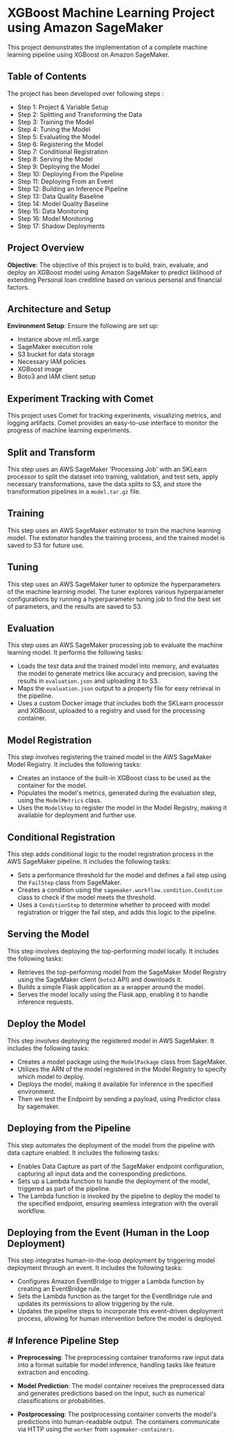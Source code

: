 # XGBoost Machine Learning Project using Amazon SageMaker #


This project demonstrates the implementation of a complete machine learning pipeline using XGBoost on Amazon SageMaker.

## Table of Contents

The project has been developed over following steps :

- Step 1: Project & Variable Setup
- Step 2: Splitting and Transforming the Data
- Step 3: Training the Model
- Step 4: Tuning the Model
- Step 5: Evaluating the Model
- Step 6: Registering the Model
- Step 7: Conditional Registration
- Step 8: Serving the Model
- Step 9: Deploying the Model
- Step 10: Deploying From the Pipeline
- Step 11: Deploying From an Event
- Step 12: Building an Inference Pipeline
- Step 13: Data Quality Baseline
- Step 14: Model Quality Baseline
- Step 15: Data Monitoring
- Step 16: Model Monitoring
- Step 17: Shadow Deployments

## Project Overview

**Objective**: The objective of this project is to build, train, evaluate, and deploy an XGBoost model using Amazon SageMaker to predict liklihood of extending Personal loan creditline based on various personal and financial factors.

## Architecture and Setup

**Environment Setup**: Ensure the following are set up:

- Instance above ml.m5.xarge
- SageMaker execution role
- S3 bucket for data storage
- Necessary IAM policies
- XGBoost image
- Boto3 and IAM client setup

## Experiment Tracking with Comet

This project uses Comet for tracking experiments, visualizing metrics, and logging artifacts. Comet provides an easy-to-use interface to monitor the progress of machine learning experiments.


## Split and Transform

This step uses an AWS SageMaker 'Processing Job' with an SKLearn processor to split the dataset into training, validation, and test sets, apply necessary transformations, save the data splits to S3, and store the transformation pipelines in a `model.tar.gz` file.


## Training

This step uses an AWS SageMaker estimator to train the machine learning model. The estimator handles the training process, and the trained model is saved to S3 for future use.


## Tuning

This step uses an AWS SageMaker tuner to optimize the hyperparameters of the machine learning model. The tuner explores various hyperparameter configurations by running a hyperparameter tuning job to find the best set of parameters, and the results are saved to S3.


## Evaluation

This step uses an AWS SageMaker processing job to evaluate the machine learning model. It performs the following tasks:
 - Loads the test data and the trained model into memory, and evaluates the model to generate metrics like accuracy and precision, saving the results in `evaluation.json` and uploading it to S3.
 - Maps the `evaluation.json` output to a property file for easy retrieval in the pipeline.
 - Uses a custom Docker image that includes both the SKLearn processor and XGBoost, uploaded to a registry and used for the processing container.


## Model Registration

This step involves registering the trained model in the AWS SageMaker Model Registry. It includes the following tasks:

-  Creates an instance of the built-in XGBoost class to be used as the container for the model.
-  Populates the model's metrics, generated during the evaluation step, using the `ModelMetrics` class.
-  Uses the `ModelStep` to register the model in the Model Registry, making it available for deployment and further use.

## Conditional Registration

This step adds conditional logic to the model registration process in the AWS SageMaker pipeline. It includes the following tasks:

- Sets a performance threshold for the model and defines a fail step using the `FailStep` class from SageMaker.
- Creates a condition using the `sagemaker.workflow.condition.Condition` class to check if the model meets the threshold.
- Uses a `ConditionStep` to determine whether to proceed with model registration or trigger the fail step, and adds this logic to the pipeline.


## Serving the Model

This step involves deploying the top-performing model locally. It includes the following tasks:
- Retrieves the top-performing model from the SageMaker Model Registry using the SageMaker client (`boto3` API) and downloads it.
- Builds a simple Flask application as a wrapper around the model.
- Serves the model locally using the Flask app, enabling it to handle inference requests.


## Deploy the Model

This step involves deploying the registered model in AWS SageMaker. It includes the following tasks:
- Creates a model package using the `ModelPackage` class from SageMaker.
- Utilizes the ARN of the model registered in the Model Registry to specify which model to deploy.
- Deploys the model, making it available for inference in the specified environment.
- Then we test the Endpoint by sending a payload, using Predictor class by sagemaker.


## Deploying from the Pipeline

This step automates the deployment of the model from the pipeline with data capture enabled. 
It includes the following tasks:
- Enables Data Capture as part of the SageMaker endpoint configuration, capturing all input data and the corresponding predictions.
- Sets up a Lambda function to handle the deployment of the model, triggered as part of the pipeline.
- The Lambda function is invoked by the pipeline to deploy the model to the specified endpoint, ensuring seamless integration with the overall workflow.

## Deploying from the Event (Human in the Loop Deployment)

This step integrates human-in-the-loop deployment by triggering model deployment through an event. It includes the following tasks:
- Configures Amazon EventBridge to trigger a Lambda function by creating an EventBridge rule.
- Sets the Lambda function as the target for the EventBridge rule and updates its permissions to allow triggering by the rule.
- Updates the pipeline steps to incorporate this event-driven deployment process, allowing for human intervention before the model is deployed.

## # Inference Pipeline Step

- **Preprocessing**: The preprocessing container transforms raw input data into a format suitable for model inference, handling tasks like feature extraction and encoding.

- **Model Prediction**: The model container receives the preprocessed data and generates predictions based on the input, such as numerical classifications or probabilities.

- **Postprocessing**: The postprocessing container converts the model's predictions into human-readable output. The containers communicate via HTTP using the `worker` from `sagemaker-containers`.












